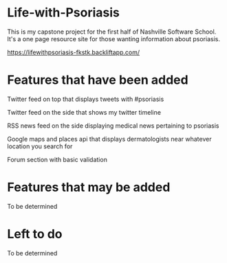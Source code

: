 Life-with-Psoriasis
===================

This is my capstone project for the first half of Nashville Software School. It's a one page resource site for those wanting information about psoriasis.

https://lifewithpsoriasis-fkstk.backliftapp.com/

Features that have been added
===================

Twitter feed on top that displays tweets with #psoriasis

Twitter feed on the side that shows my twitter timeline

RSS news feed on the side displaying medical news pertaining to psoriasis

Google maps and places api that displays dermatologists near whatever location you search for

Forum section with basic validation

Features that may be added
====================

To be determined

Left to do
==========

To be determined
